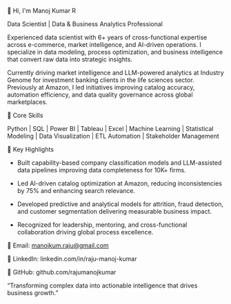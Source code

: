 👋 Hi, I'm Manoj Kumar R

Data Scientist | Data & Business Analytics Professional

Experienced data scientist with 6+ years of cross-functional expertise across e-commerce, market intelligence, and AI-driven operations. I specialize in data modeling, process optimization, and business intelligence that convert raw data into strategic insights.

Currently driving market intelligence and LLM-powered analytics at Industry Genome for investment banking clients in the life sciences sector. Previously at Amazon, I led initiatives improving catalog accuracy, automation efficiency, and data quality governance across global marketplaces.

🔹 Core Skills

Python | SQL | Power BI | Tableau | Excel | Machine Learning | Statistical Modeling | Data Visualization | ETL Automation | Stakeholder Management

🔹 Key Highlights

- Built capability-based company classification models and LLM-assisted data pipelines improving data completeness for 10K+ firms.

- Led AI-driven catalog optimization at Amazon, reducing inconsistencies by 75% and enhancing search relevance.

- Developed predictive and analytical models for attrition, fraud detection, and customer segmentation delivering measurable business impact.

- Recognized for leadership, mentoring, and cross-functional collaboration driving global process excellence.

📧 Email: manojkum.raju@gmail.com

💼 LinkedIn: linkedin.com/in/raju-manoj-kumar

🐙 GitHub: github.com/rajumanojkumar

“Transforming complex data into actionable intelligence that drives business growth.”

